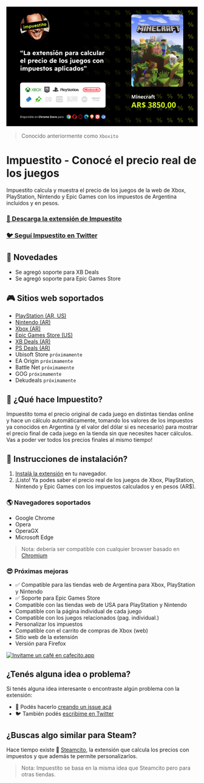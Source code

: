 ![Impuestito](/assets/chrome-store.jpeg "Impuestito Cover")

> Conocido anteriormente como `Xboxito`

# Impuestito - Conocé el precio real de los juegos

Impuestito calcula y muestra el precio de los juegos de la web de Xbox, PlayStation, Nintendo y Epic Games con los impuestos de Argentina incluidos y en pesos.

### [🎁 Descarga la extensión de Impuestito](https://chrome.google.com/webstore/detail/impuestito/kodbfkngjgckpmipedoomkdhhihioaio/related?hl=es)

### [🐦 Seguí Impuestito en Twitter](https://twitter.com/impuestito_org)

## 🎉 Novedades

- Se agregó soporte para XB Deals
- Se agregó soporte para Epic Games Store

## 🎮 Sitios web soportados

- [PlayStation (AR, US)](https://store.playstation.com/es-ar/category/35027334-375e-423b-b500-0d4d85eff784)
- [Nintendo (AR)](https://store.nintendo.com.ar/)
- [Xbox (AR)](https://www.xbox.com/es-ar/games/all-games)
- [Epic Games Store (US)](https://www.epicgames.com/store/en-US/)
- [XB Deals (AR)](https://xbdeals.net/ar-store)
- [PS Deals (AR)](https://psdeals.net/ar-store)
- Ubisoft Store `próximamente`
- EA Origin `próximamente`
- Battle Net `próximamente`
- GOG `próximamente`
- Dekudeals `próximamente`

## 🙋 ¿Qué hace Impuestito?

Impuestito toma el precio original de cada juego en distintas tiendas online y hace un cálculo automáticamente, tomando los valores de los impuestos ya conocidos en Argentina (y el valor del dólar si es necesario) para mostrar el precio final de cada juego en la tienda sin que necesites hacer cálculos. Vas a poder ver todos los precios finales al mismo tiempo!

## 📖 Instrucciones de instalación?

1. [Instalá la extensión](https://chrome.google.com/webstore/detail/impuestito/kodbfkngjgckpmipedoomkdhhihioaio/related?hl=es) en tu navegador.
2. ¡Listo! Ya podes saber el precio real de los juegos de Xbox, PlayStation, Nintendo y Epic Games con los impuestos calculados y en pesos (AR$).

### 🌎 Navegadores soportados

- Google Chrome
- Opera
- OperaGX
- Microsoft Edge

> Nota: debería ser compatible con cualquier browser basado en [Chromium](<https://es.wikipedia.org/wiki/Chromium_(navegador)>)

### 😎 Próximas mejoras

- ✅ Compatible para las tiendas web de Argentina para Xbox, PlayStation y Nintendo
- ✅ Soporte para Epic Games Store
- Compatible con las tiendas web de USA para PlayStation y Nintendo
- Compatible con la página individual de cada juego
- Compatible con los juegos relacionados (pag. individual.)
- Personalizar los impuestos
- Compatible con el carrito de compras de Xbox (web)
- Sitio web de la extensión
- Versión para Firefox

[![Invitame un café en cafecito.app](https://cdn.cafecito.app/imgs/buttons/button_2.svg)](https://cafecito.app/impuestito)

## ¿Tenés alguna idea o problema?

Si tenés alguna idea interesante o encontraste algún problema con la extensión:

- 🐞 Podés hacerlo [creando un issue acá](https://github.com/lucasromerodb/impuestito/issues/new/choose)
- 🐦 También podés [escribime en Twitter](https://twitter.com/GamePassDayOne)

## ¿Buscas algo similar para Steam?

Hace tiempo existe 👑 [Steamcito](https://github.com/emilianog94/Steamcito-Precios-Steam-Argentina-Impuestos-Incluidos), la extensión que calcula los precios con impuestos y que además te permite personalizarlos.

> Nota: Impuestito se basa en la misma idea que Steamcito pero para otras tiendas.

